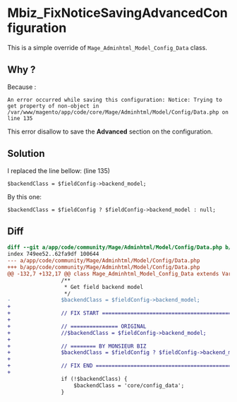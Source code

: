 # Mbiz_FixNoticeSavingAdvancedConfiguration

This is a simple override of `Mage_Adminhtml_Model_Config_Data` class.

## Why ?

Because :

    An error occurred while saving this configuration: Notice: Trying to get property of non-object in /var/www/magento/app/code/core/Mage/Adminhtml/Model/Config/Data.php on line 135

This error disallow to save the **Advanced** section on the configuration.

## Solution

I replaced the line bellow: (line 135)

    $backendClass = $fieldConfig->backend_model;

By this one:

    $backendClass = $fieldConfig ? $fieldConfig->backend_model : null;

## Diff

```diff
diff --git a/app/code/community/Mage/Adminhtml/Model/Config/Data.php b/app/code/community/Mage/Adminhtml/Model/Config/Data.php
index 749ee52..62fa9df 100644
--- a/app/code/community/Mage/Adminhtml/Model/Config/Data.php
+++ b/app/code/community/Mage/Adminhtml/Model/Config/Data.php
@@ -132,7 +132,17 @@ class Mage_Adminhtml_Model_Config_Data extends Varien_Object
                 /**
                  * Get field backend model
                  */
-                $backendClass = $fieldConfig->backend_model;
+
+                // FIX START =============================================================== 2013-07-31
+
+                // =============== ORIGINAL
+                //$backendClass = $fieldConfig->backend_model;
+
+                // ======== BY MONSIEUR BIZ
+                $backendClass = $fieldConfig ? $fieldConfig->backend_model : null;
+
+                // FIX END ============================================================================
+
                 if (!$backendClass) {
                     $backendClass = 'core/config_data';
                 }
```
